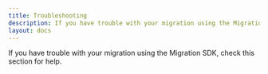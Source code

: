 ```yaml
---
title: Troubleshooting
description: If you have trouble with your migration using the Migration SDK, check this section for help.
layout: docs
---
```


If you have trouble with your migration using the Migration SDK, check this section for help.